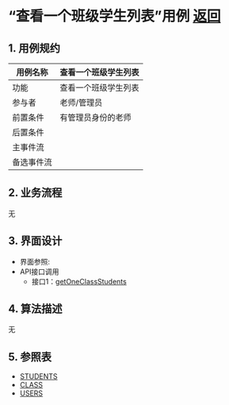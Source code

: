 # “查看一个班级学生列表”用例 [返回](../README.md)
## 1. 用例规约

|用例名称|查看一个班级学生列表|
|-------|:-------------|
|功能|查看一个班级学生列表|
|参与者|老师/管理员|
|前置条件|有管理员身份的老师|
|后置条件| |
|主事件流| |
|备选事件流| |

## 2. 业务流程
无

## 3. 界面设计
- 界面参照:
- API接口调用
    - 接口1：[getOneClassStudents](../inf/getOneClassStudents.md)

## 4. 算法描述
无
    
## 5. 参照表
- [STUDENTS](../DatabaseDesign.md/#STUDENTS)
- [CLASS](../DatabaseDesign.md/#CLASS)
- [USERS](../DatabaseDesign.md/#USERS)